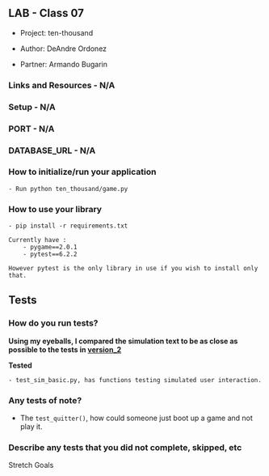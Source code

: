 ## LAB - Class 07
- Project: ten-thousand

- Author: DeAndre Ordonez
- Partner: Armando Bugarin

### Links and Resources - N/A
### Setup - N/A
### PORT - N/A
### DATABASE_URL - N/A
### How to initialize/run your application
    - Run python ten_thousand/game.py

### How to use your library 

    - pip install -r requirements.txt
    
    Currently have :
        - pygame==2.0.1
        - pytest==6.2.2

    However pytest is the only library in use if you wish to install only that.

## Tests

### How do you run tests?

**Using my eyeballs, I compared the simulation text to be as close as possible to the tests in [version_2](tests\version_2)**

**Tested**

    - test_sim_basic.py, has functions testing simulated user interaction.

### Any tests of note?

- The `test_quitter()`, how could someone just boot up a game and not play it.

### Describe any tests that you did not complete, skipped, etc

Stretch Goals

